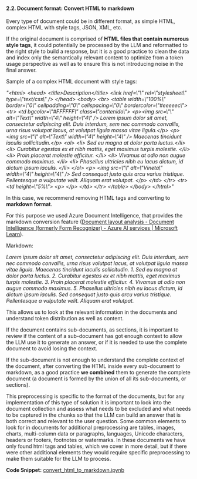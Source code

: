 #### 2.2. Document format: Convert HTML to markdown

Every type of document could be in different format, as simple HTML, complex HTML with style tags, JSON, XML, etc.

If the original document is comprised of **HTML files that contain numerous style tags**, it could potentially be processed by the LLM and reformatted to the right style to build a response, but it is a good practice to clean the data and index only the semantically relevant content to optimize from a token usage perspective as well as to ensure this is not introducing noise in the final answer.

Sample of a complex HTML document with style tags:

_"&lt;html&gt; &lt;head&gt; &lt;title&gt;Description&lt;/title&gt; &lt;link href=\\"\\" rel=\\"stylesheet\\" type=\\"text/css\\" /&gt; &lt;/head&gt; &lt;body&gt; &lt;br&gt; &lt;table width=\\"100%\\" border=\\"0\\" cellpadding=\\"0\\" cellspacing=\\"0\\" bordercolor=\\"#eeeeec\\"&gt; &lt;tr&gt; &lt;td bgcolor=\\"#FFFFFF\\" class=\\"contenido\\"&gt; &lt;p&gt;&lt;img src=\\"\\" alt=\\"Text\\" width=\\"4\\" height=\\"4\\" /&gt; Lorem ipsum dolor sit amet, consectetur adipiscing elit. Duis interdum, sem nec commodo convallis, urna risus volutpat lacus, at volutpat ligula massa vitae ligula.&lt;/p&gt; &lt;p&gt; &lt;img src=\\"\\" alt=\\"Text\\" width=\\"4\\" height=\\"4\\" /&gt; Maecenas tincidunt iaculis sollicitudin.&lt;/p&gt; &lt;ol&gt; &lt;li&gt; Sed eu magna at dolor porta luctus.&lt;/li&gt; &lt;li&gt; Curabitur egestas ex et nibh mattis, eget maximus turpis molestie. &lt;/li&gt; &lt;li&gt; Proin placerat molestie efficitur. &lt;/li&gt; &lt;li&gt; Vivamus at odio non augue commodo maximus. &lt;/li&gt; &lt;li&gt; Phasellus ultricies nibh eu lacus dictum, id dictum ipsum iaculis. &lt;/li&gt; &lt;/ol&gt; &lt;p&gt; &lt;img src=\\"\\" alt=\\"Vineta\\" width=\\"4\\" height=\\"4\\" /&gt; Sed consequat justo quis arcu varius tristique. Pellentesque a vulputate velit. Aliquam erat volutpat. &lt;/p&gt; &lt;/td&gt; &lt;/tr&gt; &lt;tr&gt; &lt;td height=\\"5%\\"&gt; &lt;p&gt; &lt;/p&gt; &lt;/td&gt; &lt;/tr&gt; &lt;/table&gt; &lt;/body&gt; &lt;/html&gt;"_

In this case, we recommend removing HTML tags and converting to **markdown format**.

For this purpose we used Azure Document Intelligence, that provides the markdown conversion feature ([Document layout analysis - Document Intelligence (formerly Form Recognizer) - Azure AI services | Microsoft Learn](https://learn.microsoft.com/en-us/azure/ai-services/document-intelligence/concept-layout?view=doc-intel-4.0.0&tabs=sample-code)).

Markdown:

_Lorem ipsum dolor sit amet, consectetur adipiscing elit. Duis interdum, sem nec commodo convallis, urna risus volutpat lacus, at volutpat ligula massa vitae ligula._
_Maecenas tincidunt iaculis sollicitudin._
_1. Sed eu magna at dolor porta luctus._
_2. Curabitur egestas ex et nibh mattis, eget maximus turpis molestie._
_3. Proin placerat molestie efficitur._
_4. Vivamus at odio non augue commodo maximus._
_5. Phasellus ultricies nibh eu lacus dictum, id dictum ipsum iaculis._
_Sed consequat justo quis arcu varius tristique. Pellentesque a vulputate velit. Aliquam erat volutpat._

This allows us to look at the relevant information in the documents and understand token distribution as well as content.

If the document contains sub-documents, as sections, it is important to review if the content of a sub-document has got enough context to allow the LLM use it to generate an answer, or if it is needed to use the complete document to avoid losing the context.

If the sub-document is not enough to understand the complete context of the document, after converting the HTML inside every sub-document to markdown, as a good practice **we combined** them to generate the complete document (a document is formed by the union of all its sub-documents, or sections).

This preprocessing is specific to the format of the documents, but for any implementation of this type of solution it is important to look into the document collection and assess what needs to be excluded and what needs to be captured in the chunks so that the LLM can build an answer that is both correct and relevant to the user question. Some common elements to look for in documents for additional preprocessing are tables, images, charts, multi-column data or paragraphs, languages, Unicode characters, headers or footers, footnotes or watermarks. In these documents we have only found html tags and tables, which we cover in more detail, but if there were other additional elements they would require specific preprocessing to make them suitable for the LLM to process.

**Code Snippet:**
[convert_html_to_markdown.ipynb](./convert_html_to_markdown.ipynb)